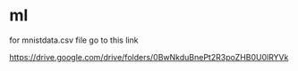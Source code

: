 # ml
for mnistdata.csv file go to this link



https://drive.google.com/drive/folders/0BwNkduBnePt2R3poZHB0U0lRYVk
